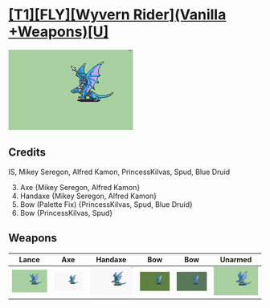 # [\[T1\]\[FLY\]\[Wyvern Rider\]\(Vanilla +Weapons\)\[U\]](./)

<img src="./2.%20Lance/Lance_000.png" alt="[T1][FLY][Wyvern Rider](Vanilla +Weapons)[U] standing" />

## Credits

IS, Mikey Seregon, Alfred Kamon, PrincessKilvas, Spud, Blue Druid

3. Axe {Mikey Seregon, Alfred Kamon}
4. Handaxe {Mikey Seregon, Alfred Kamon}
5. Bow (Palette Fix) {PrincessKilvas, Spud, Blue Druid}
5. Bow {PrincessKilvas, Spud}

## Weapons


|Lance |Axe |Handaxe |Bow |Bow |Unarmed |
|  :---: | :---: | :---: | :---: | :---: | :---: |
| <img alt="Lance animation" src="./2.%20Lance/Lance.gif" /> | <img alt="Axe animation" src="./3.%20Axe/Axe.gif" /> | <img alt="Handaxe animation" src="./4.%20Handaxe/Handaxe.gif" /> | <img alt="Bow animation" src="./5.%20Bow/Bow.gif" /> | <img alt="Bow animation" src="./5.%20Bow%20(Palette%20Fix)/Bow.gif" /> | <img alt="Unarmed animation" src="./8.%20Unarmed/Unarmed.gif" /> |
